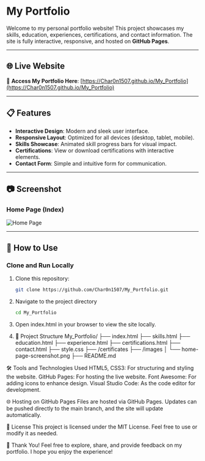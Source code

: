 # My Portfolio

Welcome to my personal portfolio website! This project showcases my skills, education, experiences, certifications, and contact information. The site is fully interactive, responsive, and hosted on **GitHub Pages**.

---

## 🌐 Live Website
🔗 **Access My Portfolio Here**: [https://Char0n1507.github.io/My_Portfolio](https://Char0n1507.github.io/My_Portfolio)

---

## 📋 Features
- **Interactive Design**: Modern and sleek user interface.
- **Responsive Layout**: Optimized for all devices (desktop, tablet, mobile).
- **Skills Showcase**: Animated skill progress bars for visual impact.
- **Certifications**: View or download certifications with interactive elements.
- **Contact Form**: Simple and intuitive form for communication.

---

## 📷 Screenshot

### Home Page (Index)
![Home Page](images/home-page-screenshot.png)

---

## 🚀 How to Use

### Clone and Run Locally
1. Clone this repository:
   ```bash
   git clone https://github.com/Char0n1507/My_Portfolio.git
2. Navigate to the project directory
   ```bash
   cd My_Portfolio
3. Open index.html in your browser to view the site locally.

4. 📂 Project Structure
  My_Portfolio/
├── index.html
├── skills.html
├── education.html
├── experience.html
├── certifications.html
├── contact.html
├── style.css
├── /certificates
├── /images
│   └── home-page-screenshot.png
├── README.md

🛠️ Tools and Technologies Used
  HTML5, CSS3: For structuring and styling the website.
  GitHub Pages: For hosting the live website.
  Font Awesome: For adding icons to enhance design.
  Visual Studio Code: As the code editor for development.

🌐 Hosting on GitHub Pages
  Files are hosted via GitHub Pages.
  Updates can be pushed directly to the main branch, and the site will update automatically.

📄 License
  This project is licensed under the MIT License. Feel free to use or modify it as needed.
  
🌟 Thank You!
  Feel free to explore, share, and provide feedback on my portfolio. I hope you enjoy the experience!
